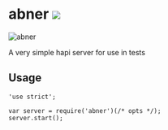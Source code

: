 # abner [![](https://travis-ci.org/creativelive/abner.svg?branch=master)](https://travis-ci.org/creativelive/abner)

![abner](https://raw.githubusercontent.com/creativelive/abner/master/assets/abner.png)

A very simple hapi server for use in tests


## Usage

```
'use strict';

var server = require('abner')(/* opts */);
server.start();
```
